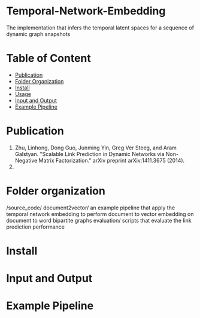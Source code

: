 # Temporal-Network-Embedding
The implementation that infers the temporal latent spaces for a sequence of dynamic graph snapshots
# Table of Content
- [Publication](#publication)
- [Folder Organization](#fold-organization)
- [Install](#Install)
- [Usage](#Usage)
- [Input and Output](#input-and-output)
- [Example Pipeline](#example-pipeline)

# Publication

1. Zhu, Linhong, Dong Guo, Junming Yin, Greg Ver Steeg, and Aram Galstyan. "Scalable Link Prediction in Dynamic Networks via Non-Negative Matrix Factorization." arXiv preprint arXiv:1411.3675 (2014).
2.  

# Folder organization
/source_code/
  document2vector/
      an example pipeline that apply the temporal network embedding to perform document to vector embedding on document to word bipartite graphs
  evaluation/
      scripts that evaluate the link prediction performance
  
# Install
# Input and Output
# Example Pipeline

